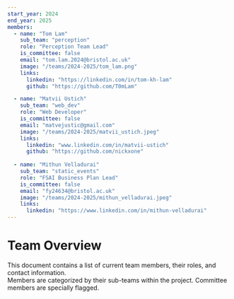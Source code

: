 ```yaml
---
start_year: 2024
end_year: 2025
members:
  - name: "Tom Lam"
    sub_team: "perception"
    role: "Perception Team Lead"
    is_committee: false
    email: "tom.lam.2024@bristol.ac.uk"
    image: "/teams/2024-2025/tom_lam.png"
    links:
      linkedin: "https://linkedin.com/in/tom-kh-lam"
      github: "https://github.com/T0mLam"

  - name: "Matvii Ustich"
    sub_team: "web_dev"
    role: "Web Developer"
    is_committee: false
    email: "matvejustic@gmail.com"
    image: "/teams/2024-2025/matvii_ustich.jpeg"
    links:
      linkedin: "www.linkedin.com/in/matvii-ustich"
      github: "https://github.com/nickxone"
    
  - name: "Mithun Velladurai"
    sub_team: "static_events"
    role: "FSAI Business Plan Lead"
    is_committee: false
    email: "fy24634@bristol.ac.uk"
    image: "/teams/2024-2025/mithun_velladurai.jpeg"
    links:
      linkedin: "https://www.linkedin.com/in/mithun-velladurai"
---
```


# Team Overview

This document contains a list of current team members, their roles, and contact information.  
Members are categorized by their sub-teams within the project. Committee members are specially flagged.
